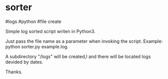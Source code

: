 
# sorter
#logs
#python
#file create

Simple log sorted script writen in Python3.

Just pass the file name as a parameter when invoking the script.
Example: 
python sorter.py example.log.

A subdirectory "/logs" will be created,l and there will be located logs devided by dates.

Thanks.

